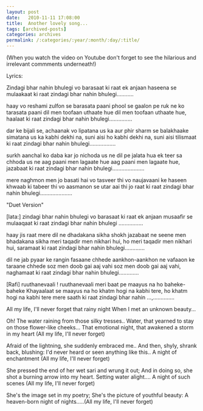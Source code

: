 ```yaml
---
layout: post
date:	2010-11-11 17:08:00
title:  Another lovely song...
tags: [archived-posts]
categories: archives
permalink: /:categories/:year/:month/:day/:title/
---
```

<lj-embed id="521"/>

(When you watch the video on Youtube don't forget to see the hilarious and irrelevant commments underneath!)

Lyrics:

Zindagi bhar nahin bhulegi vo barasaat ki raat
ek anjaan haseena se mulaakaat ki raat
zindagi bhar nahin bhulegi...........

haay vo reshami zulfon se barasata paani
phool se gaalon pe ruk ne ko tarasata paani
dil men toofaan uthaate hue
dil men toofaan uthaate hue, haalaat ki raat
zindagi bhar nahin bhulegi...............

dar ke bijali se, achaanak vo lipatana us ka
aur phir sharm se balakhaake simatana us ka
kabhi dekhi na, suni aisi ho
kabhi dekhi na, suni aisi tilismaat ki raat
zindagi bhar nahin bhulegi.................

surkh aanchal ko daba kar jo nichoda us ne
dil pe jalata hua ek teer sa chhoda us ne
aag paani men lagaate hue
aag paani men lagaate hue, jazabaat ki raat
zindagi bhar nahin bhulegi.....................

mere naghmon men jo basati hai vo tasveer thi vo
naujavaani ke haseen khwaab ki tabeer thi vo
aasmanon se utar aai thi jo raat ki raat
zindagi bhar nahin bhulegi.....................

"Duet Version"

[lata:]
zindagi bhar nahin bhulegi vo barasaat ki raat
ek anjaan musaafir se mulaaqaat ki raat
zindagi bhar nahin bhulegi ................

haay jis raat mere dil ne dhadakana sikha
shokh jazabaat ne seene men bhadakana sikha
meri taqadir men nikhari hui, ho
meri taqadir men nikhari hui, saramaat ki raat
zindagi bhar nahin bhulegi.............

dil ne jab pyaar ke rangin fasaane chhede
aankhon-aankhon ne vafaaon ke taraane chhede
soz men doob gai aaj vahi
soz men doob gai aaj vahi, naghamaat ki raat
zindagi bhar nahin bhulegi.............

[Rafi]
ruuthanevaali !
ruuthanevaali meri baat pe maayus na ho
baheke-baheke Khayaalaat se maayus na ho
khatm hogi na kabhi tere, ho
khatm hogi na kabhi tere mere saath ki raat
zindagi bhar nahin ...,.............. 

All my life, I'll never forget that rainy night
When I met an unknown beauty...

Oh! The water raining from those silky tresses..
Water, that yearned to stay on those flower-like cheeks...
That emotional night, that awakened a storm in my heart (All my life, I'll never forget)

Afraid of the lightning, she suddenly embraced me..
And then, shyly, shrank back, blushing:
I'd never heard or seen anything like this..
A night of enchantment (All my life, I'll never forget)

She pressed the end of her wet sari and wrung it out;
And in doing so, she shot a burning arrow into my heart.
Setting water alight....
A night of such scenes (All my life, I'll never forget)

She's the image set in my poetry;
She's the picture of youthful beauty:
A heaven-born night of nights.....(All my life, I'll never forget)
